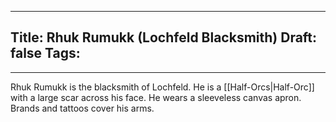 
---
Title: Rhuk Rumukk (Lochfeld Blacksmith)
Draft: false
Tags:
  - 
---




Rhuk Rumukk is the blacksmith of Lochfeld. He is a [[Half-Orcs|Half-Orc]] with a large scar across his face. He wears a sleeveless canvas apron. Brands and tattoos cover his arms. 